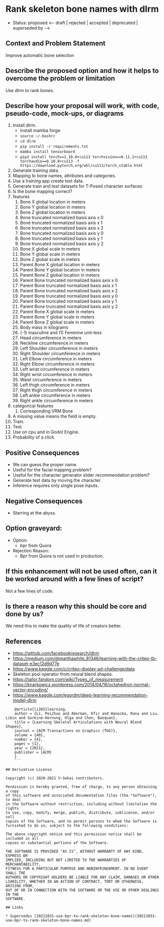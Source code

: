 # Rank skeleton bone names with dlrm
* Status: proposed <-- draft | rejected | accepted | deprecated | superseded by -->

## Context and Problem Statement

Improve automatic bone selection

## Describe the proposed option and how it helps to overcome the problem or limitation

Use dlrm to rank bones.

## Describe how your proposal will work, with code, pseudo-code, mock-ups, or diagrams

01. Install dlrm.
    - Install mamba forge
    - `source ~/.bashrc`
    - `cd dlrm`
    - `pip install -r requirements.txt`
    - `mamba install tensorboard`
    - `pip3 install torch==1.10.0+cu113 torchvision==0.11.1+cu113 torchaudio==0.10.0+cu113 -f https://download.pytorch.org/whl/cu113/torch_stable.html`
02. Generate training data.
03. Mapping to bone names, attributes and categories.
04. Use a training app create test data.
05. Generate train and test datasets for T-Posed character surfaces
   1. Is the bone mapping correct?
   2. features
      01. Bone X global location in meters
      02. Bone Y global location in meters
      03. Bone Z global location in meters
      04. Bone truncated normalized basis axis x 0
      05. Bone truncated normalized basis axis x 1
      06. Bone truncated normalized basis axis x 2
      07. Bone truncated normalized basis axis y 0
      08. Bone truncated normalized basis axis y 1
      09. Bone truncated normalized basis axis y 2
      10. Bone X global scale in meters
      11. Bone Y global scale in meters
      12. Bone Z global scale in meters
      13. Parent Bone X global location in meters
      02. Parent Bone Y global location in meters
      03. Parent Bone Z global location in meters
      04. Parent Bone truncated normalized basis axis x 0
      05. Parent Bone truncated normalized basis axis x 1
      06. Parent Bone truncated normalized basis axis x 2
      07. Parent Bone truncated normalized basis axis y 0
      08. Parent Bone truncated normalized basis axis y 1
      09. Parent Bone truncated normalized basis axis y 2
      10. Parent Bone X global scale in meters
      11. Parent Bone Y global scale in meters
      12. Parent Bone Z global scale in meters
      14. Body mass in kilograms
      15. (-1) masculine and (1) Feminine unit-less
      16. Head circumference in meters
      17. Neckline circumference in meters
      18. Left Shoulder circumference in meters
      19. Right Shoulder circumference in meters
      20. Left Elbow circumference in meters
      21. Right Elbow circumference in meters
      22. Left wrist circumference in meters
      23. Right wrist circumference in meters
      24. Waist circumference in meters
      25. Left thigh circumference in meters
      26. Right thigh circumference in meters
      27. Left ankle circumference in meters
      28. Right ankle circumference in meters
   3. categorical features
      01. Corresponding VRM Bone
   4. A missing value means the field is empty.
06. Train.
07. Test.
08. Use on cpu and in Godot Engine.
   1. Probability of a click.

## Positive Consequences <!-- optional -->

* We can guess the proper name.
* Useful for the facial mapping problem?
* Useful for the character generator slider recommendation problem?
* Generate test data by moving the character
* Inference requires only single pose inputs.

## Negative Consequences <!-- optional -->

* Starring at the abyss.

## Option graveyard: <!-- same as above -->

* Option:
  + bpr from Quora
* Rejection Reason:
  + Bpr from Quora is not used in production.

## If this enhancement will not be used often, can it be worked around with a few lines of script?

Not a few lines of code.

## Is there a reason why this should be core and done by us?

We need this to make the quality of life of creators better.

## References <!-- optional -->

* https://github.com/facebookresearch/dlrm
* https://medium.com/@marthawhite_81346/learning-with-the-criteo-tb-dataset-e3ec12d9d77e
* https://www.kaggle.com/c/criteo-display-ad-challenge/data
* Skeleton pool operator from neural blend shapes.
* https://tailor.fandom.com/wiki/Types_of_measurement
* https://knarkowicz.wordpress.com/2014/04/16/octahedron-normal-vector-encoding/
* https://www.kaggle.com/egordm/deep-learning-recommendation-model-dlrm
    

```
    @article{li2021learning,
    author = {Li, Peizhuo and Aberman, Kfir and Hanocka, Rana and Liu, Libin and Sorkine-Hornung, Olga and Chen, Baoquan},
    title = {Learning Skeletal Articulations with Neural Blend Shapes},
    journal = {ACM Transactions on Graphics (TOG)},
    volume = {40},
    number = {4},
    pages = {1},
    year = {2021},
    publisher = {ACM}
    }
    ```

## Derivative License

Copyright (c) 2020-2021 V-Sekai contributors.

Permission is hereby granted, free of charge, to any person obtaining a copy
of this software and associated documentation files (the "Software"), to deal
in the Software without restriction, including without limitation the rights
to use, copy, modify, merge, publish, distribute, sublicense, and/or sell
copies of the Software, and to permit persons to whom the Software is
furnished to do so, subject to the following conditions:

The above copyright notice and this permission notice shall be included in all
copies or substantial portions of the Software.

THE SOFTWARE IS PROVIDED "AS IS", WITHOUT WARRANTY OF ANY KIND, EXPRESS OR
IMPLIED, INCLUDING BUT NOT LIMITED TO THE WARRANTIES OF MERCHANTABILITY, 
FITNESS FOR A PARTICULAR PURPOSE AND NONINFRINGEMENT. IN NO EVENT SHALL THE
AUTHORS OR COPYRIGHT HOLDERS BE LIABLE FOR ANY CLAIM, DAMAGES OR OTHER
LIABILITY, WHETHER IN AN ACTION OF CONTRACT, TORT OR OTHERWISE, ARISING FROM, 
OUT OF OR IN CONNECTION WITH THE SOFTWARE OR THE USE OR OTHER DEALINGS IN THE
SOFTWARE.

## Links

* Supersedes [20211031-use-bpr-to-rank-skeleton-bone-names](20211031-use-bpr-to-rank-skeleton-bone-names.md)
